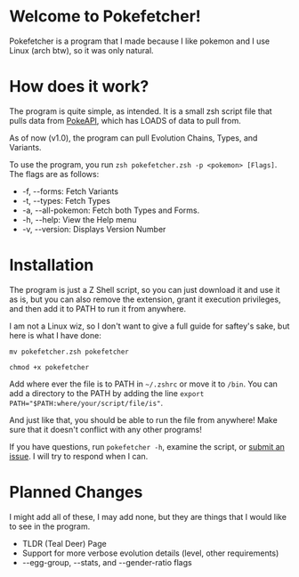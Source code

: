 # Welcome to Pokefetcher!
Pokefetcher is a program that I made because I like pokemon and I use Linux (arch btw), so it was only natural.

# How does it work?
The program is quite simple, as intended. It is a small zsh script file that pulls data from [PokeAPI](https://pokeapi.co), which has LOADS of data to pull from. 

As of now (v1.0), the program can pull Evolution Chains, Types, and Variants. 

To use the program, you run `zsh pokefetcher.zsh -p <pokemon> [Flags]`. The flags are as follows:

- -f, --forms: Fetch Variants
- -t, --types: Fetch Types
- -a, --all-pokemon: Fetch both Types and Forms.
- -h, --help: View the Help menu
- -v, --version: Displays Version Number

# Installation
The program is just a Z Shell script, so you can just download it and use it as is, but you can also remove the extension, grant it execution privileges, and then add it to PATH to run it from anywhere. 

I am not a Linux wiz, so I don't want to give a full guide for saftey's sake, but here is what I have done:

`mv pokefetcher.zsh pokefetcher`

`chmod +x pokefetcher`

Add where ever the file is to PATH in `~/.zshrc` or move it to `/bin`. You can add a directory to the PATH by adding  the line `export PATH="$PATH:where/your/script/file/is"`.

And just like that, you should be able to run the file from anywhere! Make sure that it doesn't conflict with any other programs!


If you have questions, run `pokefetcher -h`, examine the script, or [submit an issue](https://github.com/EasyOnHard/pokefetcher/issues/new). I will try to respond when I can.

# Planned Changes
I might add all of these, I may add none, but they are things that I would like to see in the program.

- TLDR (Teal Deer) Page
- Support for more verbose evolution details (level, other requirements)
- --egg-group, --stats, and --gender-ratio flags